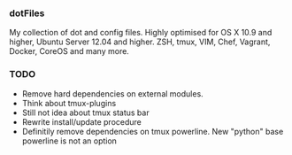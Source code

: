### dotFiles

My collection of dot and config files. Highly optimised for OS X 10.9 and higher, Ubuntu Server 12.04 and higher. ZSH, tmux, VIM, Chef, Vagrant, Docker, CoreOS and many more.

### TODO

* Remove hard dependencies on external modules.
* Think about tmux-plugins
* Still not idea about tmux status bar
* Rewrite install/update procedure
* Definitily remove dependencies on tmux powerline. New "python" base powerline is not an option

